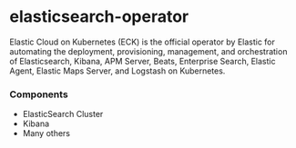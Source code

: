 # elasticsearch-operator

Elastic Cloud on Kubernetes (ECK) is the official operator by Elastic for automating the deployment, provisioning, management, and orchestration of Elasticsearch, Kibana, APM Server, Beats, Enterprise Search, Elastic Agent, Elastic Maps Server, and Logstash on Kubernetes.

### Components

* ElasticSearch Cluster
* Kibana
* Many others
